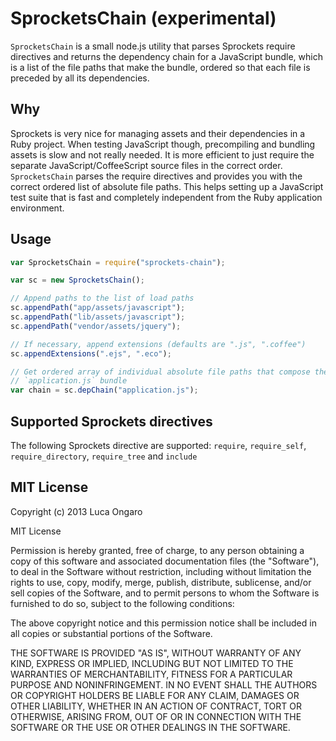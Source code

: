 # SprocketsChain (experimental)

`SprocketsChain` is a small node.js utility that parses Sprockets require directives and returns the dependency chain
for a JavaScript bundle, which is a list of the file paths that make the bundle, ordered so that each file is preceded
by all its dependencies.

## Why

Sprockets is very nice for managing assets and their dependencies in a Ruby project. When testing JavaScript though,
precompiling and bundling assets is slow and not really needed. It is more efficient to just require the separate
JavaScript/CoffeeScript source files in the correct order. `SprocketsChain` parses the require directives and provides
you with the correct ordered list of absolute file paths. This helps setting up a JavaScript test suite that is fast and
completely independent from the Ruby application environment.

## Usage

```javascript
var SprocketsChain = require("sprockets-chain");

var sc = new SprocketsChain();

// Append paths to the list of load paths
sc.appendPath("app/assets/javascript");
sc.appendPath("lib/assets/javascript");
sc.appendPath("vendor/assets/jquery");

// If necessary, append extensions (defaults are ".js", ".coffee")
sc.appendExtensions(".ejs", ".eco");

// Get ordered array of individual absolute file paths that compose the
// `application.js` bundle
var chain = sc.depChain("application.js");
```

## Supported Sprockets directives

The following Sprockets directive are supported: `require`, `require_self`, `require_directory`, `require_tree`
and `include`

## MIT License

Copyright (c) 2013 Luca Ongaro

MIT License

Permission is hereby granted, free of charge, to any person obtaining
a copy of this software and associated documentation files (the
"Software"), to deal in the Software without restriction, including
without limitation the rights to use, copy, modify, merge, publish,
distribute, sublicense, and/or sell copies of the Software, and to
permit persons to whom the Software is furnished to do so, subject to
the following conditions:

The above copyright notice and this permission notice shall be
included in all copies or substantial portions of the Software.

THE SOFTWARE IS PROVIDED "AS IS", WITHOUT WARRANTY OF ANY KIND,
EXPRESS OR IMPLIED, INCLUDING BUT NOT LIMITED TO THE WARRANTIES OF
MERCHANTABILITY, FITNESS FOR A PARTICULAR PURPOSE AND
NONINFRINGEMENT. IN NO EVENT SHALL THE AUTHORS OR COPYRIGHT HOLDERS BE
LIABLE FOR ANY CLAIM, DAMAGES OR OTHER LIABILITY, WHETHER IN AN ACTION
OF CONTRACT, TORT OR OTHERWISE, ARISING FROM, OUT OF OR IN CONNECTION
WITH THE SOFTWARE OR THE USE OR OTHER DEALINGS IN THE SOFTWARE.
